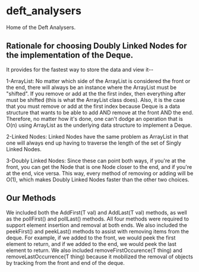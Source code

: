 # deft_analysers
Home of the Deft Analysers.

## Rationale for choosing Doubly Linked Nodes for the implementation of the Deque. 

   It provides for the fastest way to store the data and view it-- 
   
   
   1-ArrayList: No matter which side of the ArrayList is considered the front or the end, there will always be an instance where the      ArrayList must be "shifted". If you remove or add at the the first index, then everything after must be shifted (this is what the ArrayList class does). Also, it is the case that you must remove or add at the first index because Deque is a data structure that wants to be able to add AND remove at the front AND the end. Therefore, no matter how it's done, one can't dodge an operation that is O(n) using ArrayList as the underlying data structure to implement a Deque. 
   
   
   2-Linked Nodes: Linked Nodes have the same problem as ArrayList in that one will always end up having to traverse the length of the set of Singly Linked Nodes. 
   
   
   3-Doubly Linked Nodes: Since these can point both ways, if you're at the front, you can get the Node that is one Node closer to the end, and if you're at the end, vice versa. This way, every method of removing or adding will be O(1), which makes Doubly Linked Nodes faster than the other two choices. 
   
   ## Our Methods

We included both the AddFirst(T val) and AddLast(T val) methods, as well as the pollFirst() and pollLast() methods. All four methods were required to support element insertion and removal at both ends. We also included the peekFirst() and peekLast() methods to assist with removing items from the deque. For example, if we added to the front, we would peek the first element to return, and if we added to the end, we would peek the last element to return. We also included removeFirstOccurence(T thing) and removeLastOccurrence(T thing) because it mobilized the removal of objects by tracking from the front and end of the deque. 

